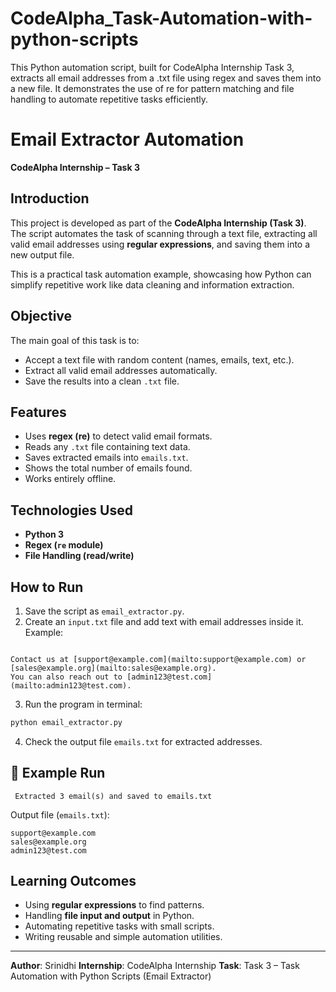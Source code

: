# CodeAlpha_Task-Automation-with-python-scripts
This Python automation script, built for CodeAlpha Internship Task 3, extracts all email addresses from a .txt file using regex and saves them into a new file. It demonstrates the use of re for pattern matching and file handling to automate repetitive tasks efficiently.

#  Email Extractor Automation

**CodeAlpha Internship – Task 3**

##  Introduction
This project is developed as part of the **CodeAlpha Internship (Task 3)**.  
The script automates the task of scanning through a text file, extracting all valid email addresses using **regular expressions**, and saving them into a new output file.  

This is a practical task automation example, showcasing how Python can simplify repetitive work like data cleaning and information extraction.

##  Objective
The main goal of this task is to:
- Accept a text file with random content (names, emails, text, etc.).
- Extract all valid email addresses automatically.
- Save the results into a clean `.txt` file.

##  Features
- Uses **regex (re)** to detect valid email formats.  
- Reads any `.txt` file containing text data.  
- Saves extracted emails into `emails.txt`.  
- Shows the total number of emails found.  
- Works entirely offline.  

##  Technologies Used
- **Python 3**
- **Regex (`re` module)**
- **File Handling (read/write)**

##  How to Run
1. Save the script as `email_extractor.py`.  
2. Create an `input.txt` file and add text with email addresses inside it.  
   Example:  
```

Contact us at [support@example.com](mailto:support@example.com) or [sales@example.org](mailto:sales@example.org).
You can also reach out to [admin123@test.com](mailto:admin123@test.com).

````
3. Run the program in terminal:  
```bash
python email_extractor.py
````

4. Check the output file `emails.txt` for extracted addresses.

## 📖 Example Run

```
 Extracted 3 email(s) and saved to emails.txt
```

Output file (`emails.txt`):

```
support@example.com
sales@example.org
admin123@test.com
```

##  Learning Outcomes

* Using **regular expressions** to find patterns.
* Handling **file input and output** in Python.
* Automating repetitive tasks with small scripts.
* Writing reusable and simple automation utilities.
---
  **Author**: Srinidhi
  **Internship**: CodeAlpha Internship
  **Task**: Task 3 – Task Automation with Python Scripts (Email Extractor)


